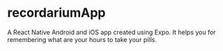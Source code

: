 # recordariumApp
A React Native Android and iOS app created using Expo. It helps you for remembering what are your hours to take your pills.
